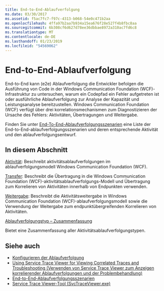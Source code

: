 ```yaml
---
title: End-to-End-Ablaufverfolgung
ms.date: 03/30/2017
ms.assetid: f5ac7fc7-f97c-4313-b068-54e0c471b2aa
ms.openlocfilehash: 4ffa97b2aa7b934a15ea676f28e527f4b8fbc8aa
ms.sourcegitcommit: 6b308cf6d627d78ee36dbbae8972a310ac7fd6c8
ms.translationtype: MT
ms.contentlocale: de-DE
ms.lasthandoff: 01/23/2019
ms.locfileid: "54569062"
---
```

# <a name="end-to-end-tracing"></a>End-to-End-Ablaufverfolgung
End-to-End kann (e2e) Ablaufverfolgung die Entwickler befolgen die Ausführung von Code in der Windows Communication Foundation (WCF)-Infrastruktur zu untersuchen, warum ein Codepfad ein Fehler aufgetreten ist oder ausführliche Ablaufverfolgung zur Analyse der Kapazität und Leistungsanalyse bereitzustellen. Windows Communication Foundation (WCF) verfügt über drei korrelationsmechanismen zum Diagnostizieren der Ursache des Fehlers: Aktivitäten, Übertragungen und Weitergabe.  
  
 Finden Sie unter [End-To-End-Ablaufverfolgungsszenarien](../../../../../docs/framework/wcf/diagnostics/tracing/end-to-end-tracing-scenarios.md) eine Liste der End-to-End-ablaufverfolgungsszenarien und deren entsprechende Aktivität und den ablaufverfolgungsentwurf.  
  
## <a name="in-this-section"></a>In diesem Abschnitt  
 [Aktivität](../../../../../docs/framework/wcf/diagnostics/tracing/activity.md):  Beschreibt aktivitätsablaufverfolgungen im ablaufverfolgungsmodell Windows Communication Foundation (WCF).  
  
 [Transfer](../../../../../docs/framework/wcf/diagnostics/tracing/transfer.md):  Beschreibt die Übertragung in die Windows Communication Foundation (WCF)-aktivitätsablaufverfolgungs-Modell und Übertragung zum Korrelieren von Aktivitäten innerhalb von Endpunkten verwenden.  
  
 [Weitergabe](../../../../../docs/framework/wcf/diagnostics/tracing/propagation.md):  Beschreibt die Aktivitätsweitergabe in Windows Communication Foundation (WCF)-ablaufverfolgungsmodell sowie die Verwendung der Weitergabe zum endpunktübergreifenden Korrelieren von Aktivitäten.  
  
 [Ablaufverfolgungstyp – Zusammenfassung](../../../../../docs/framework/wcf/diagnostics/tracing/trace-type-summary.md)  
  
 Bietet eine Zusammenfassung aller Aktivitätsablaufverfolgungstypen.  
  
## <a name="see-also"></a>Siehe auch
- [Konfigurieren der Ablaufverfolgung](../../../../../docs/framework/wcf/diagnostics/tracing/configuring-tracing.md)
- [Using Service Trace Viewer for Viewing Correlated Traces and Troubleshooting (Verwenden von Service Trace Viewer zum Anzeigen korrelierender Ablaufverfolgungen und der Problembehandlung)](../../../../../docs/framework/wcf/diagnostics/tracing/using-service-trace-viewer-for-viewing-correlated-traces-and-troubleshooting.md)
- [End-to-End-Ablaufverfolgungsszenarien](../../../../../docs/framework/wcf/diagnostics/tracing/end-to-end-tracing-scenarios.md)
- [Service Trace Viewer-Tool (SvcTraceViewer.exe)](../../../../../docs/framework/wcf/service-trace-viewer-tool-svctraceviewer-exe.md)
